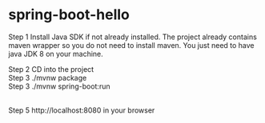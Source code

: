 # spring-boot-hello

Step 1 Install Java SDK if not already installed. The project already contains maven wrapper so you do not need to install maven. You just need to have java JDK 8 on your machine.

Step 2 CD into the project
</br>
Step 3
./mvnw package
</br>
Step 3
./mvnw spring-boot:run

</br>
Step 5
http://localhost:8080 in your browser

